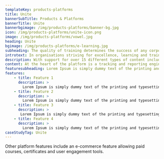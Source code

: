 ```yaml
---
templateKey: products-platforms
title: Unite
bannerSubTitle: Products & Platforms
bannerTitle: Unite
bannerbgimage: /img/products-platforms/banner-bg.jpg
icon: /img/products-platforms/unite-icon.png
image: /img/products-platforms/vowel.jpg
heading: Unite
bgimage: /img/products-platforms/e-learning.jpg
subheading: The quality of training determines the success of any corporate, small enterprise or individual. Vowel LMS is an intuitive interface that helps you deploy different types of offline and online content while tracking training outcomes.
introtext: In organisations striving for excellence, learning and training is a pillar to drive results. Our e-Learning platform “Vowel” helps corporates, small enterprises and individuals deploy learning content and track outcomes.
description: With support for over 15 different types of content including videos, documents, quizzes, exercises, SCORM, LTI and webpages, the focus of the platform is allowing reuse of great content present on the web. For people needing to create their own content there is an easy interface that uses a drag and drop method to create content using images and rich text. The platform is extensible via plugins, and allows integration with external systems using REST APIs.
content: At the heart of the platform is a tracking and reporting engine which is able to track several metrics - time spent, progress, completion and. These metrics can be aggregated and presented in various forms using the Reporting Tool.
featuresubheading: Lorem Ipsum is simply dummy text of the printing and typesetting industry. Lorem Ipsum has been the industry's standard dummy text
features:
    - title: Feature 1
      description: >
        Lorem Ipsum is simply dummy text of the printing and typesetting industry. Lorem Ipsum has been the industry's standard dummy text ever since the 1500s.
    - title: Feature 2
      description: >
        Lorem Ipsum is simply dummy text of the printing and typesetting industry. Lorem Ipsum has been the industry's standard dummy text ever since the 1500s.
    - title: Feature 3
      description: >
       Lorem Ipsum is simply dummy text of the printing and typesetting industry. Lorem Ipsum has been the industry's standard dummy text ever since the 1500s.
    - title: Feature 4
      description: >
        Lorem Ipsum is simply dummy text of the printing and typesetting industry. Lorem Ipsum has been the industry's standard dummy text ever since the 1500s.
caseStudyTag: Unite
---
```

Other platform features include an e-commerce feature allowing paid courses, certificates and user engagement tools.
